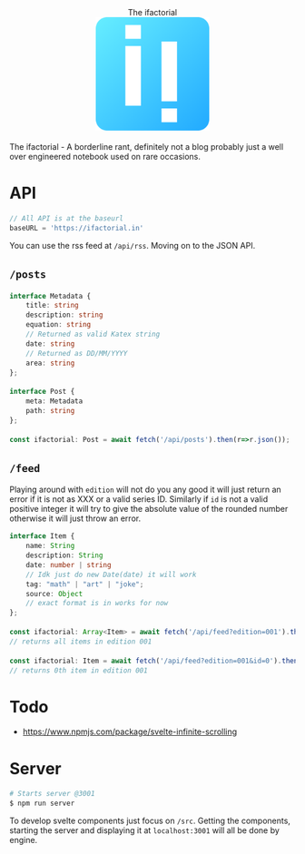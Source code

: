 <div align="center">
<div>The ifactorial</div>
<img src="./static/icons/if.svg" alt="amos" width="200px" height="200px"/>
</div>
<br/>
The ifactorial - A borderline rant, definitely not a blog probably just a well over engineered notebook used on rare occasions.

<br/>

# API
```js
// All API is at the baseurl
baseURL = 'https://ifactorial.in'
```

You can use the rss feed at `/api/rss`. Moving on to the JSON API.
## `/posts`
```ts
interface Metadata {
    title: string
    description: string
    equation: string
    // Returned as valid Katex string
    date: string
    // Returned as DD/MM/YYYY
    area: string
};

interface Post {
    meta: Metadata
    path: string
};

const ifactorial: Post = await fetch('/api/posts').then(r=>r.json());
```

## `/feed`
Playing around with `edition` will not do you any good it will just return an error if it is not as XXX or a valid series ID. Similarly if `id` is not a valid positive integer it will try to give the absolute value of the rounded number otherwise it will just throw an error.
```ts
interface Item {
    name: String
    description: String
    date: number | string
    // Idk just do new Date(date) it will work
    tag: "math" | "art" | "joke";
    source: Object
    // exact format is in works for now
};

const ifactorial: Array<Item> = await fetch('/api/feed?edition=001').then(r=>r.json());
// returns all items in edition 001

const ifactorial: Item = await fetch('/api/feed?edition=001&id=0').then(r=>r.json());
// returns 0th item in edition 001
```


# Todo
- https://www.npmjs.com/package/svelte-infinite-scrolling

# Server
```bash
# Starts server @3001
$ npm run server
```
To develop svelte components just focus on `/src`. Getting the components, starting the server and displaying it at `localhost:3001` will all be done by engine.